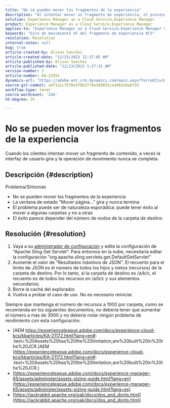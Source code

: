 ```yaml
---
title: "No se pueden mover los fragmentos de la experiencia"
description: "Al intentar mover un fragmento de experiencia, el proceso gira y nunca se completa"
solution: Experience Manager as a Cloud Service,Experience Manager
product: Experience Manager as a Cloud Service,Experience Manager
applies-to: "Experience Manager as a Cloud Service,Experience Manager Sites,Experience Manager 6.5"
keywords: "Giro de movimiento XF del fragmento de experiencia KCS"
resolution: Resolution
internal-notes: null
bug: true
article-created-by: Alison Sanchez
article-created-date: "12/23/2023 12:37:05 AM"
article-published-by: Alison Sanchez
article-published-date: "12/23/2023 1:27:31 AM"
version-number: 1
article-number: KA-23391
dynamics-url: "https://adobe-ent.crm.dynamics.com/main.aspx?forceUCI=1&pagetype=entityrecord&etn=knowledgearticle&id=c9efcc5e-2ba1-ee11-be37-6045bd006079"
source-git-commit: a471a1cf570e5f8b3779a589855ce4461e9a6f2d
workflow-type: tm+mt
source-wordcount: '244'
ht-degree: 2%

---
```


# No se pueden mover los fragmentos de la experiencia


Cuando los clientes intentan mover un fragmento de contenido, a veces la interfaz de usuario gira y la operación de movimiento nunca se completa.

## Descripción {#description}


Problema/Síntomas

- No se pueden mover los fragmentos de la experiencia
- La ventana de estado &quot;Mover página...&quot; gira y nunca termina
- El problema puede ser de naturaleza esporádica: puede tener éxito al mover a algunas carpetas y no a otras
- El éxito parece depender del número de nodos de la carpeta de destino





## Resolución {#resolution}


1. Vaya a su [administrador de configuración](http://localhost:4502/system/console/configMgr) y edite la configuración de &quot;Apache Sling Get Servlet&quot;. Para entornos en la nube, necesitaría editar la configuración &quot;org.apache.sling.servlets.get.DefaultGetServlet&quot;
2. Aumente el valor de &quot;Resultados máximos de JSON&quot;. El recuento para el límite de JSON es el número de todos los hijos y nietos (recursos) de la carpeta de destino. Por lo tanto, si la carpeta de destino es /a/b/c, el recuento es de todos los recursos en /a/b/c y sus elementos secundarios.
3. Borre la caché del explorador.
4. Vuelva a probar el caso de uso. No es necesario reiniciar.


Siempre que mantenga el número de recursos a 1000 por carpeta, como se recomienda en los siguientes documentos, no debería tener que aumentar el número a más de 3000 y no debería notar ningún problema de rendimiento con esta configuración.

- [AEM https://experienceleague.adobe.com/docs/experience-cloud-kcs/kbarticles/KA-21172.html?lang=en#: :text=%20Assets%20has%20the%20limitation,are%20built%20in%20the%20JCR.]AEM (https://experienceleague.adobe.com/docs/experience-cloud-kcs/kbarticles/KA-21172.html?lang=en#: :text=%20Assets%20has%20the%20limitation,are%20built%20in%20the%20JCR.)
- [https://experienceleague.adobe.com/docs/experience-manager-65/assets/administer/assets-sizing-guide.html?lang=en](https://experienceleague.adobe.com/docs/experience-manager-65/assets/administer/assets-sizing-guide.html?lang=es)
- [https://jackrabbit.apache.org/oak/docs/dos_and_donts.html](https://jackrabbit.apache.org/oak/docs/dos_and_donts.html)





